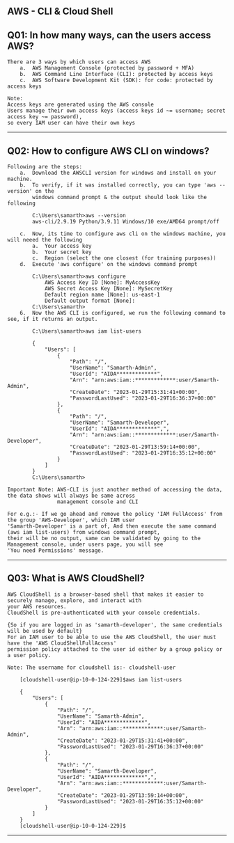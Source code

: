 AWS - CLI & Cloud Shell
-----------------------------------------------------------------------------------------------------------------------------------------------------------
    
Q01: In how many ways, can the users access AWS?
-----------------------------------------------------------------------------------------------------------------------------------------------------------
    There are 3 ways by which users can access AWS
        a.  AWS Management Console (protected by password + MFA)
        b.  AWS Command Line Interface (CLI): protected by access keys
        c.  AWS Software Development Kit (SDK): for code: protected by access keys
    
    Note: 
    Access keys are generated using the AWS console
    Users manage their own access keys (access keys id ~= username; secret access key ~= password), 
    so every IAM user can have their own keys

-----------------------------------------------------------------------------------------------------------------------------------------------------------
Q02: How to configure AWS CLI on windows?
-----------------------------------------------------------------------------------------------------------------------------------------------------------
    Following are the steps:
        a.  Download the AWSCLI version for windows and install on your machine.
        b.  To verify, if it was installed correctly, you can type 'aws --version' on the 
            windows command prompt & the output should look like the following

            C:\Users\samarth>aws --version
            aws-cli/2.9.19 Python/3.9.11 Windows/10 exe/AMD64 prompt/off

        c.  Now, its time to configure aws cli on the windows machine, you will neeed the following
            a.  Your access key
            b.  Your secret key
            c.  Region (select the one closest (for training purposes))
        d.  Execute 'aws configure' on the windows command prompt

            C:\Users\samarth>aws configure
                AWS Access Key ID [None]: MyAccessKey
                AWS Secret Access Key [None]: MySecretKey
                Default region name [None]: us-east-1
                Default output format [None]:
            C:\Users\samarth>
        6.  Now the AWS CLI is configured, we run the following command to see, if it returns an output.

            C:\Users\samarth>aws iam list-users

            {
                "Users": [
                    {
                        "Path": "/",
                        "UserName": "Samarth-Admin",
                        "UserId": "AIDA*************",
                        "Arn": "arn:aws:iam::*************:user/Samarth-Admin",
                        "CreateDate": "2023-01-29T15:31:41+00:00",
                        "PasswordLastUsed": "2023-01-29T16:36:37+00:00"
                    },
                    {
                        "Path": "/",
                        "UserName": "Samarth-Developer",
                        "UserId": "AIDA*************",",
                        "Arn": "arn:aws:iam::*************:user/Samarth-Developer",
                        "CreateDate": "2023-01-29T13:59:14+00:00",
                        "PasswordLastUsed": "2023-01-29T16:35:12+00:00"
                    }
                ]
            }
            C:\Users\samarth>
        
    Important Note: AWS-CLI is just another method of accessing the data, the data shows will always be same across 
                    management console and CLI
    
    For e.g.:- If we go ahead and remove the policy 'IAM FullAccess' from the group 'AWS-Developer', which IAM user 
    'Samarth-Developer' is a part of, And then execute the same command (aws iam list-users) from windows command prompt, 
    their will be no output, same can be validated by going to the Management console, under users page, you will see 
    'You need Permissions' message.

-----------------------------------------------------------------------------------------------------------------------------------------------------------
Q03: What is AWS CloudShell?
-----------------------------------------------------------------------------------------------------------------------------------------------------------
    AWS CloudShell is a browser-based shell that makes it easier to securely manage, explore, and interact with 
    your AWS resources. 
    CloudShell is pre-authenticated with your console credentials.

    {So if you are logged in as 'samarth-developer', the same credentials will be used by default}
    For an IAM user to be able to use the AWS CloudShell, the user must have the 'AWS CloudShellFullAccess' 
    permission policy attached to the user id either by a group policy or a user policy.

    Note: The username for cloudshell is:- cloudshell-user

        [cloudshell-user@ip-10-0-124-229]$aws iam list-users

        {
            "Users": [
                {
                    "Path": "/",
                    "UserName": "Samarth-Admin",
                    "UserId": "AIDA*************",
                    "Arn": "arn:aws:iam::*************:user/Samarth-Admin",
                    "CreateDate": "2023-01-29T15:31:41+00:00",
                    "PasswordLastUsed": "2023-01-29T16:36:37+00:00"
                },
                {
                    "Path": "/",
                    "UserName": "Samarth-Developer",
                    "UserId": "AIDA*************",",
                    "Arn": "arn:aws:iam::*************:user/Samarth-Developer",
                    "CreateDate": "2023-01-29T13:59:14+00:00",
                    "PasswordLastUsed": "2023-01-29T16:35:12+00:00"
                }
            ]
        }
        [cloudshell-user@ip-10-0-124-229]$

-----------------------------------------------------------------------------------------------------------------------------------------------------------